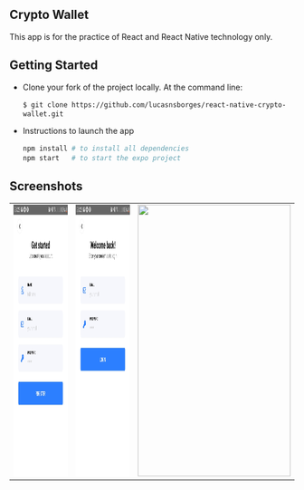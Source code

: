 ## Crypto Wallet
This app is for the practice of React and React Native technology only.



## Getting Started

- Clone your fork of the project locally. At the command line:
    ```
    $ git clone https://github.com/lucasnsborges/react-native-crypto-wallet.git
    ```
- Instructions to launch the app
    ```bash
    npm install # to install all dependencies
    npm start   # to start the expo project
    ```


## Screenshots

<table>
  <tr>
    <td><img src="./screenshots/1_Screenshot_20191016-232259_Expo.jpg" height = "480" width="270"></td>
    <td><img src="./screenshots/2_Screenshot_20191016-232254_Expo.jpg" height = "480" width="270"></td>
    <td><img src="./screenshots/3_Screenshot_20191016-232217_Expo" height = "480" width="270"></td>
  </tr>
</table>

